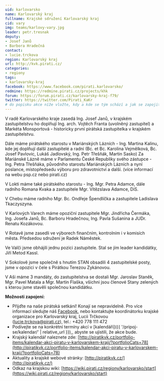 ```yaml
---
uid: karlovarsko
name: Karlovarský kraj
fullname: Krajské sdružení Karlovarský kraj
cid: vary
img: teams/karlovy-vary.jpg
leader: petr.tresnak
deputy:
- Josef Janů
- Barbora Hradečná
contact:
- lucie.trckova
region: Karlovarský kraj
url: http://kvk.pirati.cz/
categories:
- regiony
tags:
- karlovarsky-kraj
facebook: https://www.facebook.com/pirati.karlovarsko/
redmine: https://redmine.pirati.cz/projects/khk
forum: https://forum.pirati.cz/karlovarsky-kraj-f79/
twitter: https://twitter.com/Pirati_KaKr
# do popisku akce níže vložte, kdy a kde se tým schází a jak se zapojit
---
```


V radě Karlovarského kraje zasedá Ing. Josef Janů, v krajském zastupitelstvu ho doplňují Ing. arch. Vojtěch Franta (uvolněný zastupitel) a Markéta Monsportová  - historicky první pirátská zastupitelka v krajském zastupitelstvu. 
 
Dále máme pirátského starostu v Mariánských Lázních - Ing. Martina Kalinu, kde jej doplňují další zastupitelé a radní (Bc. et Bc. Karolina Vejmělková, Bc. Josef Pavlovic, Lukáš Jadlovský, Ing. Petr Třešňák, Martin Sasko)
Za Mariánské Lázně máme v Parlamentu České Republiky svého zástupce - Ing. Petra Třešňáka, původního starostu Mariánských Lázních a nyní poslance, místopředsedu výboru pro zdravotnictví a další. (více informací na webu psp.cz nebo pirati.cz) 
 
V Lokti máme také pirátského starostu - Ing. Mgr. Petra Adamce, dále radního Romana Kvaka a zastupitele Mgr. Vítězslava Adamce, DiS.
 
V Chebu máme radního Mgr. Bc. Ondřeje Špendlíčka a zastupitele Ladislava Tkaczyszyna.
 
V Karlových Varech máme opoziční zastupitele Mgr. Jindřicha Čermáka, Ing. Josefa Janů, Bc. Barboru Hradečnou, Ing. Pavla Sušanina a JUDr. Renatu Kozákovou.
 
V Rotavě jsme zasedli ve výborech finančním, kontrolním i v komisích města. Předsedou sdružení je Radek Náměstek.
 
Ve Valči jsme obhájili jednu pozici zastupitele. Stal se jím leader kandidátky, Jiří Metod Kassl.
 
V Sokolově jsme společně s hnutím STAN obsadili 4 zastupitelské posty, jsme v opozici v čele s Pirátkou Terezou Zykánovou.  
 
V Aši máme 3 mandáty, do zastupitelstva se dostali Mgr. Jaroslav Staněk, Mgr. Pavel Matala a Mgr. Martin Flaška, všichni jsou členové Stany zelených s kterou jsme stavěli společnou kandidátku.


**Možnosti zapojení:**

* Přijďte na naše pirátská setkání! Konají se nepravidelně. Pro více informací sledujte náš [Facebook](https://www.facebook.com/pg/pirati.karlovarsko/events/), nebo kontaktujte koordinátorku krajské organizace pro Karlovarský kraj, Lucii Trčkovou (lucie.trckova@pirati.cz), tel.: +420 778 111 472 
* Podívejte se na konkrétní termíny akcí v [kalendáři]({{ '/pripoj-se/kalendar/' | relative_url }}),, abyste se ujistili, že akce bude.
* Krajský kalendář naleznete zde: [http://piratikvk.cz/portfolio-items/kalendar-akci-piratu-v-karlovarskem-kraji/?portfolioCats=78](http://piratikvk.cz/portfolio-items/kalendar-akci-piratu-v-karlovarskem-kraji/?portfolioCats=78)
* Aktuality a krajské webové stránky: [http://piratikvk.cz/](http://piratikvk.cz/)
* Odkaz na krajskou wiki: [https://wiki.pirati.cz/regiony/karlovarsko/start](https://wiki.pirati.cz/regiony/karlovarsko/start)
